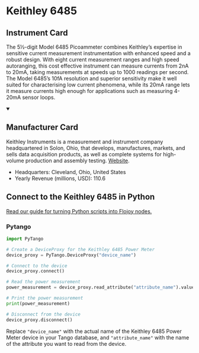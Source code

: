 
# Keithley 6485

## Instrument Card

The 5½-digit Model 6485 Picoammeter combines Keithley’s expertise in sensitive current measurement instrumentation with enhanced speed and a robust design. With eight current measurement ranges and high speed autoranging, this cost effective instrument can measure currents from 2nA to 20mA, taking measurements at speeds up to 1000 readings per second. The Model 6485’s 10fA resolution and superior sensitivity make it well suited for characterising low current phenomena, while its 20mA range lets it measure currents high enough for applications such as measuring 4-20mA sensor loops.

<details open>
<summary><h2>Manufacturer Card</h2></summary>
Keithley Instruments is a measurement and instrument company headquartered in Solon, Ohio, that develops, manufactures, markets, and sells data acquisition products, as well as complete systems for high-volume production and assembly testing. <a href=https://www.tek.com/en>Website</a>.

<ul>
  <li>Headquarters: Cleveland, Ohio, United States</li>
  <li>Yearly Revenue (millions, USD): 110.6</li>
</ul>
</details>

## Connect to the Keithley 6485 in Python

[Read our guide for turning Python scripts into Flojoy nodes.](https://docs.flojoy.ai/custom-nodes/creating-custom-node/)


### Pytango

```python
import PyTango

# Create a DeviceProxy for the Keithley 6485 Power Meter
device_proxy = PyTango.DeviceProxy("device_name")

# Connect to the device
device_proxy.connect()

# Read the power measurement
power_measurement = device_proxy.read_attribute("attribute_name").value

# Print the power measurement
print(power_measurement)

# Disconnect from the device
device_proxy.disconnect()
```

Replace `"device_name"` with the actual name of the Keithley 6485 Power Meter device in your Tango database, and `"attribute_name"` with the name of the attribute you want to read from the device.

